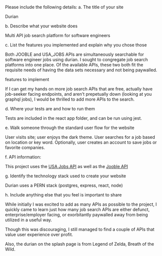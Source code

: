Please include the following details:
a. The title of your site

Durian

b. Describe what your website does

Multi API job search platform for software engineers

c. List the features you implemented and explain why you chose those

Both JOOBLE and USA_JOBS APIs are simultaneously searchable for software engineer jobs using durian. I sought to congregate job search platforms into one place. Of the available APIs, these two both fit the requisite needs of having the data sets necessary and not being paywalled.

features to implement

If I can get my hands on more job search APIs that are free, actually have job-seeker facing endpoints, and aren't prepetually down (looking at you graphql jobs), I would be thrilled to add more APIs to the search.

d. Where your tests are and how to run them

Tests are included in the react app folder, and can be run using jest.

e. Walk someone through the standard user flow for the website

User visits site; user enjoys the dark theme. User searches for a job based on location or key word. Optionally, user creates an account to save jobs or favorite companies.

f. API information:

This project uses the <a href="https://developer.usajobs.gov/">USA Jobs API</a> as well as the <a href= "https://jooble.org/api/about?ref=apilist.fun">Jooble API</a>

g. Identify the technology stack used to create your website

Durian uses a PERN stack (postgres, express, react, node)

h. Include anything else that you feel is important to share

While initially I was excited to add as many APIs as possible to the project, I quickly came to learn just how many job search APIs are either defunct, enterprise/employer facing, or exorbitantly paywalled away from being utilized in a useful way.

Though this was discouraging, I still managed to find a couple of APIs that value user experience over profit.

Also, the durian on the splash page is from Legend of Zelda, Breath of the Wild.